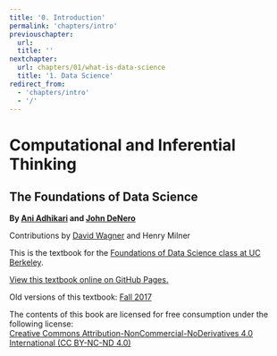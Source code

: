 ```yaml
---
title: '0. Introduction'
permalink: 'chapters/intro'
previouschapter:
  url: 
  title: ''
nextchapter:
  url: chapters/01/what-is-data-science
  title: '1. Data Science'
redirect_from:
  - 'chapters/intro'
  - '/'
---
```

Computational and Inferential Thinking
======================================

The Foundations of Data Science
-------------------------------

**By [Ani Adhikari](http://statistics.berkeley.edu/people/ani-adhikari) and [John DeNero](http://denero.org)**

Contributions by [David Wagner](https://www.cs.berkeley.edu/~daw/) and Henry Milner

This is the textbook for the [Foundations of Data Science class at UC Berkeley][data8].

[View this textbook online on GitHub Pages.][ghpages]

Old versions of this textbook:
	[Fall 2017](http://inferentialthinking.com/v/fa17)

[data8]: http://data8.org/
[ghpages]: https://inferentialthinking.com

The contents of this book are licensed for free consumption under the following license:  
[Creative Commons Attribution-NonCommercial-NoDerivatives 4.0 International (CC BY-NC-ND 4.0)](https://creativecommons.org/licenses/by-nc-nd/4.0/)
